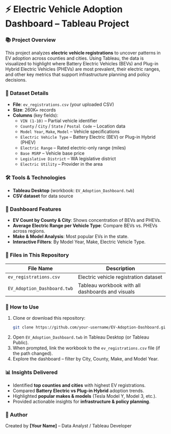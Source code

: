 # ⚡ Electric Vehicle Adoption Dashboard – Tableau Project

### 📚 Project Overview
This project analyzes **electric vehicle registrations** to uncover patterns in EV adoption across counties and cities. Using Tableau, the data is visualized to highlight where Battery Electric Vehicles (BEVs) and Plug-in Hybrid Electric Vehicles (PHEVs) are most prevalent, their electric ranges, and other key metrics that support infrastructure planning and policy decisions.

### 📑 Dataset Details
- **File**: `ev_registrations.csv` (your uploaded CSV)
- **Size**: 260K+ records
- **Columns** (key fields):
  - `VIN (1-10)` – Partial vehicle identifier
  - `County` / `City` / `State` / `Postal Code` – Location data
  - `Model Year`, `Make`, `Model` – Vehicle specifications
  - `Electric Vehicle Type` – Battery Electric (BEV) or Plug-in Hybrid (PHEV)
  - `Electric Range` – Rated electric-only range (miles)
  - `Base MSRP` – Vehicle base price
  - `Legislative District` – WA legislative district
  - `Electric Utility` – Provider in the area

### 🛠 Tools & Technologies
- **Tableau Desktop** (workbook: `EV_Adoption_Dashboard.twb`)
- **CSV dataset** for data source

### 🎨 Dashboard Features
- **EV Count by County & City**: Shows concentration of BEVs and PHEVs.
- **Average Electric Range per Vehicle Type**: Compare BEVs vs. PHEVs across regions.
- **Make & Model Analysis**: Most popular EVs in the state.
- **Interactive Filters**: By Model Year, Make, Electric Vehicle Type.

### 📂 Files in This Repository

| File Name | Description |
|-----------|-------------|
| `ev_registrations.csv` | Electric vehicle registration dataset |
| `EV_Adoption_Dashboard.twb` | Tableau workbook with all dashboards and visuals |

### 🚀 How to Use

1. Clone or download this repository:
   ```bash
   git clone https://github.com/your-username/EV-Adoption-Dashboard.git
   ```
2. Open `EV_Adoption_Dashboard.twb` in Tableau Desktop (or Tableau Public).
3. When prompted, link the workbook to the `ev_registrations.csv` file (if the path changed).
4. Explore the dashboard – filter by City, County, Make, and Model Year.

### 📊 Insights Delivered

- Identified **top counties and cities** with highest EV registrations.
- Compared **Battery Electric vs Plug-in Hybrid** adoption trends.
- Highlighted **popular makes & models** (Tesla Model Y, Model 3, etc.).
- Provided actionable insights for **infrastructure & policy planning**.

### 📝 Author
Created by **[Your Name]** – Data Analyst / Tableau Developer
